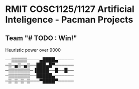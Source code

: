 # RMIT COSC1125/1127 Artificial Inteligence - Pacman Projects

## Team "# TODO : Win!"

Heuristic power over 9000



──▒▒▒▒▒────▄████▄─────  
─▒─▄▒─▄▒──███▄█▀──────  
─▒▒▒▒▒▒▒─▐████──█──█──  
─▒▒▒▒▒▒▒──█████▄──────  
─▒─▒─▒─▒───▀████▀─────
